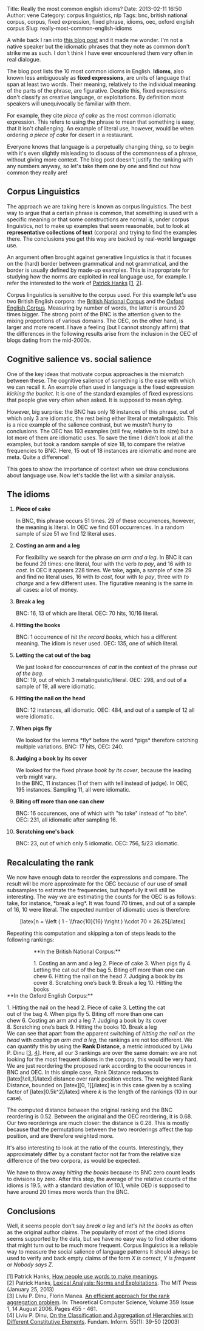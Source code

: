 Title: Really the most common english idioms?
Date: 2013-02-11 16:50
Author: vene
Category: corpus linguistics, nlp
Tags: bnc, british national corpus, corpus, fixed expression, fixed phrase, idioms, oec, oxford english corpus
Slug: really-most-common-english-idioms

A while back I ran into [this blog post][] and it made me wonder. I'm
not a native speaker but the idiomatic phrases that they note as common
don't strike me as such. I don't think I have ever encountered them very
often in real dialogue.

The blog post lists the 10 most common idioms in English. **Idioms**,
also known less ambiguously as **fixed expressions**, are units of
language that span at least two words. Their meaning, relatively to the
individual meaning of the parts of the phrase, are figurative. Despite
this, fixed expressions don't classify as creative language, or
exploitations. By definition most speakers will unequivocally be
familiar with them.

For example, they cite *piece of cake* as the most common idiomatic
expression. This refers to using the phrase to mean that something is
easy, that it isn't challenging. An example of literal use, however,
would be when ordering *a piece of cake* for desert in a restaurant.

Everyone knows that language is a perpetually changing thing, so to
begin with it's even slightly misleading to discuss of the commonness of
a phrase, without giving more context. The blog post doesn't justify the
ranking with any numbers anyway, so let's take them one by one and find
out how common they really are!

Corpus Linguistics
------------------

The approach we are taking here is known as corpus linguistics. The best
way to argue that a certain phrase is common, that something is used
with a specific meaning or that some constructions are normal is, under
corpus linguistics, not to make up examples that seem reasonable, but to
look at **representative collections of text** (corpora) and trying to
find the examples there. The conclusions you get this way are backed by
real-world language use.

An argument often brought against generative linguistics is that it
focuses on the (hard) border between grammatical and not grammatical,
and the border is usually defined by made-up examples. This is
inappropriate for studying how the norms are exploited in real language
use, for example. I refer the interested to the work of [Patrick
Hanks][] [[1][], [2][]].

Corpus linguistics is sensitive to the corpus used. For this example
let's use two British English corpora: the [British National Corpus][]
and the [Oxford English Corpus][]. Measuring by number of words, the
latter is around 20 times bigger. The strong point of the BNC is the
attention given to the mixing proportions of various domains. The OEC,
on the other hand, is larger and more recent. I have a feeling (but I
cannot strongly affirm) that the differences in the following results
arise from the inclusion in the OEC of blogs dating from the mid-2000s.

Cognitive salience vs. social salience
--------------------------------------

One of the key ideas that motivate corpus approaches is the mismatch
between these. The cognitive salience of something is the ease with
which we can recall it. An example often used in language is the fixed
expression *kicking the bucket*. It is one of the standard examples of
fixed expressions that people give very often when asked. It is supposed
to mean *dying*.

However, big surprise: the BNC has only 18 instances of this phrase, out
of which only 3 are idiomatic, the rest being either literal or
metalinguistic. This is a nice example of the salience contrast, but we
mustn't hurry to conclusions. The OEC has 193 examples (still few,
relative to its size) but a lot more of them are idiomatic uses. To save
the time I didn't look at all the examples, but took a random sample of
size 18, to compare the relative frequencies to BNC. Here, 15 out of 18
instances are idiomatic and none are meta. Quite a difference!

This goes to show the importance of context when we draw conclusions
about language use. Now let's tackle the list with a similar analysis.

The idioms
----------

1.  **Piece of cake**

    In BNC, this phrase occurs 51 times. 29 of these occurrences,
    however, the meaning is literal. In OEC we find 601 occurrences. In
    a random sample of size 51 we find 12 literal uses.

2.  **Costing an arm and a leg**

    For flexibility we search for the phrase *an arm and a leg*. In BNC
    it can be found 29 times: one literal, four with the verb *to pay*,
    and 16 with *to cost*. In OEC it appears 228 times. We take, again,
    a sample of size 29 and find no literal uses, 16 with *to cost*,
    four with *to pay*, three with *to charge* and a few different uses.
    The figurative meaning is the same in all cases: a lot of money.

3.  **Break a leg**
    <p>
    BNC: 16, 13 of which are literal. OEC: 70 hits, 10/16 literal.
4.  **Hitting the books**

    BNC: 1 occurrence of *hit the record books*, which has a different
    meaning. The idiom is never used. OEC: 135, one of which literal.

5.  **Letting the cat out of the bag**

    We just looked for cooccurrences of *cat* in the context of the
    phrase *out of the bag*.  
    BNC: 19, out of which 3 metalinguistic/literal. OEC: 298, and out
    of a sample of 19, all were idiomatic.

6.  **Hitting the nail on the head**

    BNC: 12 instances, all idiomatic. OEC: 484, and out of a sample of
    12 all were idiomatic.

7.  **When pigs fly**
    <p>
    We looked for the lemma *fly* before the word *pigs* therefore
    catching multiple variations.  
    BNC: 17 hits, OEC: 240.
8.  **Judging a book by its cover**

    We looked for the fixed phrase *book by its cover*, because the
    leading verb might vary.  
    In the BNC, 11 instances (1 of them with tell instead of judge). In
    OEC, 195 instances. Sampling 11, all were idiomatic.

9.  **Biting off more than one can chew**

    BNC: 16 occurences, one of which with "to take" instead of "to
    bite". OEC: 231, all idiomatic after sampling 16.

10. **Scratching one's back**

    BNC: 23, out of which only 5 idiomatic. OEC: 756, 5/23 idiomatic.

Recalculating the rank
----------------------

<p>
We now have enough data to reorder the expressions and compare. The
result will be more approximate for the OEC because of our use of small
subsamples to estimate the frequencies, but hopefully it will still be
interesting. The way we are estimating the counts for the OEC is as
follows: take, for instance, *break a leg*. It was found 70 times, and
out of a sample of 16, 10 were literal. The expected number of idiomatic
uses is therefore:  

<center>
[latex]n = \\left ( 1 - \\frac{10}{16} \\right ) \\cdot 70 =
26.25[/latex]

</center>
  
Repeating this computation and skipping a ton of steps leads to the
following rankings:

</p>
<div style="float: left; margin-left: 5em;">
**In the British National Corpus:**

</p>
1.  Costing an arm and a leg
2.  Piece of cake
3.  When pigs fly
4.  Letting the cat out of the bag
5.  Biting off more than one can chew
6.  Hitting the nail on the head
7.  Judging a book by its cover
8.  Scratching one’s back
9.  Break a leg
10. Hitting the books

</div>
<div style="float: right; margin-right: 5em;">
**In the Oxford English Corpus:**

</p>
1.  Hitting the nail on the head
2.  Piece of cake
3.  Letting the cat out of the bag
4.  When pigs fly
5.  Biting off more than one can chew
6.  Costing an arm and a leg
7.  Judging a book by its cover
8.  Scratching one’s back
9.  Hitting the books
10. Break a leg

</div>
  
  
We can see that apart from the apparent switching of *hitting the nail
on the head* with *costing an arm and a leg*, the rankings are not too
different. We can quantify this by using the **Rank Distance**, a metric
introduced by Liviu P. Dinu [[3][], [4][]]. Here, all our 3 rankings are
over the same domain: we are not looking for the most frequent idioms in
the corpora, this would be very hard. We are just reordering the
proposed rank according to the occurrences in BNC and OEC. In this
simple case, Rank Distance reduces to [latex]\\ell\_1[/latex] distance
over rank position vectors. The weighted Rank Distance, bounded on
[latex][0, 1][/latex] is in this case given by a scaling factor of
[latex]0.5k\^2[/latex] where *k* is the length of the rankings (10 in
our case).

The computed distance between the original ranking and the BNC
reordering is 0.52. Between the original and the OEC reordering, it is
0.68. Our two reorderings are much closer: the distance is 0.28. This is
mostly because that the permutations between the two reorderings affect
the top position, and are therefore weighted more.

It's also interesting to look at the ratio of the counts. Interestingly,
they approximately differ by a constant factor not far from the relative
size difference of the two corpora, as would be expected.

We have to throw away *hitting the books* because its BNC zero count
leads to divisions by zero. After this step, the average of the relative
counts of the idioms is 19.5, with a standard deviation of 10.1, while
OED is supposed to have around 20 times more words than the BNC.

Conclusions
-----------

Well, it seems people don't say *break a leg* and *let's hit the books*
as often as the original author claims. The popularity of most of the
cited idioms seems supported by the data, but we have no easy way to
find other idioms that might turn out to be much more frequent. Corpus
linguistics is a reliable way to measure the social salience of language
patterns It should always be used to verify and back empty claims of the
form *X is correct*, *Y is frequent* or *Nobody says Z*.

[<span id="f1">1</span>] Patrick Hanks, [How people use words to make
meanings][].  
[<span id="f2">2</span>] Patrick Hanks, [Lexical Analysis: Norms and
Exploitations][]. The MIT Press (January 25, 2013)  
[<span id="f3">3</span>] Liviu P. Dinu, Florin Manea. [An efficient
approach for the rank aggregation problem][]. In: Theoretical Computer
Science, Volume 359 Issue 1, 14 August 2006. Pages 455 - 461.  
[<span id="f4">4</span>] Liviu P. Dinu, [On the Classification and
Aggregation of Hierarchies with Different Constitutive Elements][].
Fundam. Inform. 55(1): 39-50 (2003)

  [this blog post]: http://voxy.com/blog/index.php/2012/02/top-10-most-common-idioms-in-english/
  [Patrick Hanks]: http://www.patrickhanks.com/
  [1]: #f1
  [2]: #f2
  [British National Corpus]: http://www.natcorp.ox.ac.uk/
  [Oxford English Corpus]: http://oxforddictionaries.com/words/the-oxford-english-corpus
  [3]: #f3
  [4]: #f4
  [How people use words to make meanings]: http://www.patrickhanks.com/uploads/5/1/4/9/5149363/howpeopleusewordstomakemeanings.pdf
  [Lexical Analysis: Norms and Exploitations]: http://www.amazon.com/Lexical-Analysis-Exploitations-Patrick-Hanks/dp/0262018578
  [An efficient approach for the rank aggregation problem]: http://dl.acm.org/citation.cfm?id=1167105
  [On the Classification and Aggregation of Hierarchies with Different
  Constitutive Elements]: http://dl.acm.org/citation.cfm?id=937465
